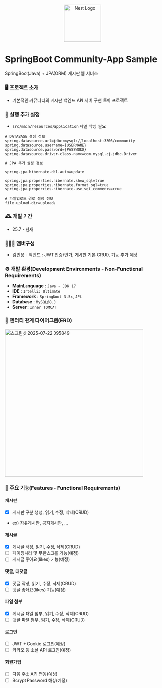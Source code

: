 <p align="center">
  <a href="https://spring.io/projects/spring-boot" target="blank"><img src="https://spring.io/img/projects/spring-boot.svg" width="120" alt="Nest Logo" /></a>
</p>

# SpringBoot Community-App Sample
SpringBoot(Java) + JPA(ORM) 게시판 웹 서비스

### 🖥️ 프로젝트 소개
- 기본적인 커뮤니티의 게시판 백엔드 API 서버 구현 토이 프로젝트

### 🚧 실행 추가 설정
- `src/main/resources/application` 파일 작성 필요
```.env
# DATABASE 설정 정보
spring.datasource.url=jdbc:mysql://localhost:3306/community
spring.datasource.username={USERNAME}
spring.datasource.password={PASSWORD}
spring.datasource.driver-class-name=com.mysql.cj.jdbc.Driver

# JPA 추가 설정 정보

spring.jpa.hibernate.ddl-auto=update

spring.jpa.properties.hibernate.show_sql=true
spring.jpa.properties.hibernate.format_sql=true
spring.jpa.properties.hibernate.use_sql_comments=true

# 파일업로드 경로 설정 정보
file.upload-dir=uploads
```

### 🕰️ 개발 기간
* 25.7 - 현재

### 🧑‍🤝‍🧑 맴버구성
- 김인용 - 백엔드 : JWT 인증/인가, 게시판 기본 CRUD, 기능 추가 예정

### ⚙️ 개발 환경(Development Environments - Non-Functional Requirements)
- **MainLanguage** : `Java - JDK 17`
- **IDE** : `IntelliJ Ultimate`
- **Framework** : `SpringBoot 3.5x`, `JPA`
- **Database** : `MySQL@8.0`
- **Server** : `Inner TOMCAT`

### 📰 엔터티 관계 다이어그램(ERD)
<img width="450" height="480" alt="스크린샷 2025-07-22 095849" src="https://github.com/user-attachments/assets/f153ba9d-a159-42d6-b1e0-7fdc791afe39" />

### 📌 주요 기능(Features - Functional Requirements)
#### 게시판
- [x] 게시판 구분 생성, 읽기, 수정, 삭제(CRUD)
- ex) 자유게시판, 공지게시판, ...

#### 게시글
- [x] 게시글 작성, 읽기, 수정, 삭제(CRUD)
- [ ] 페이징처리 및 무한스크롤 기능(예정)
- [ ] 게시글 좋아요(likes) 기능(예정)

#### 댓글, 대댓글
- [x] 댓글 작성, 읽기, 수정, 삭제(CRUD)
- [ ] 댓글 좋아요(likes) 기능(예정)

#### 파일 첨부
- [x] 게시글 파일 첨부, 읽기, 수정, 삭제(CRUD)
- [ ] 댓글 파일 첨부, 읽기, 수정, 삭제(CRUD)

#### 로그인
- [ ] JWT + Cookie 로그인(예정)
- [ ] 카카오 등 소셜 API 로그인(예정)

#### 회원가입
- [ ] 다음 주소 API 연동(예정)
- [ ] Bcrypt Password 해싱(예정)

